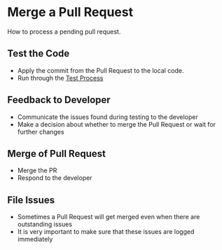 # Merge a Pull Request

How to process a pending pull request.


## Test the Code

* Apply the commit from the Pull Request to the local code.
* Run through the [Test Process](testing)


## Feedback to Developer

* Communicate the issues found during testing to the developer
* Make a decision about whether to merge the Pull Request or wait for further changes


## Merge of Pull Request

* Merge the PR
* Respond to the developer


## File Issues

* Sometimes a Pull Request will get merged even when there are outstanding issues
* It is very important to make sure that these issues are logged immediately

